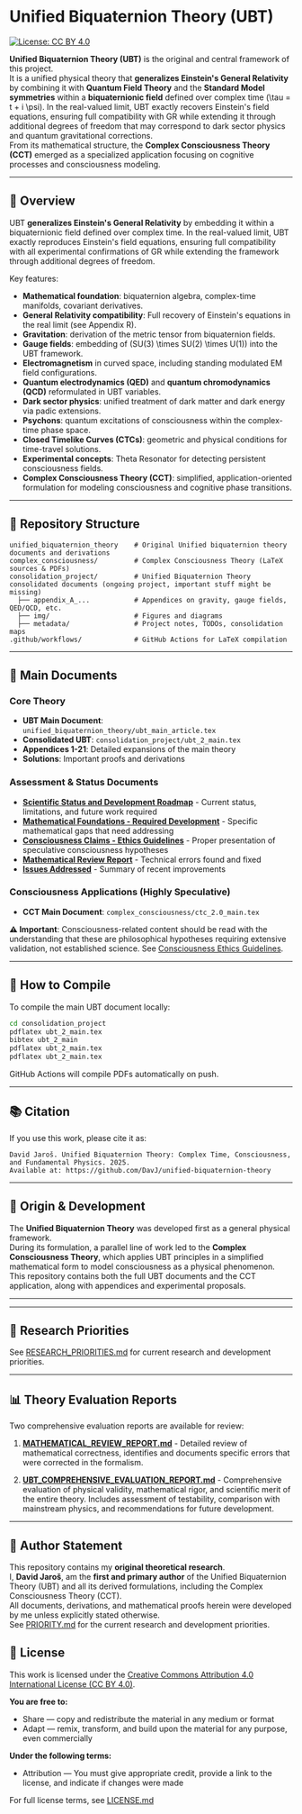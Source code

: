 # Unified Biquaternion Theory (UBT)

[![License: CC BY 4.0](https://img.shields.io/badge/License-CC%20BY%204.0-lightgrey.svg)](https://creativecommons.org/licenses/by/4.0/)

**Unified Biquaternion Theory (UBT)** is the original and central framework of this project.  
It is a unified physical theory that **generalizes Einstein's General Relativity** by combining it with **Quantum Field Theory** and the **Standard Model symmetries** within a **biquaternionic field** defined over complex time \(\tau = t + i \psi\). In the real-valued limit, UBT exactly recovers Einstein's field equations, ensuring full compatibility with GR while extending it through additional degrees of freedom that may correspond to dark sector physics and quantum gravitational corrections.  
From its mathematical structure, the **Complex Consciousness Theory (CCT)** emerged as a specialized application focusing on cognitive processes and consciousness modeling.

---

## 📜 Overview

UBT **generalizes Einstein's General Relativity** by embedding it within a biquaternionic field defined over complex time. In the real-valued limit, UBT exactly reproduces Einstein's field equations, ensuring full compatibility with all experimental confirmations of GR while extending the framework through additional degrees of freedom.

Key features:
- **Mathematical foundation**: biquaternion algebra, complex-time manifolds, covariant derivatives.
- **General Relativity compatibility**: Full recovery of Einstein's equations in the real limit (see Appendix R).
- **Gravitation**: derivation of the metric tensor from biquaternion fields.
- **Gauge fields**: embedding of \(SU(3) \times SU(2) \times U(1)\) into the UBT framework.
- **Electromagnetism** in curved space, including standing modulated EM field configurations.
- **Quantum electrodynamics (QED)** and **quantum chromodynamics (QCD)** reformulated in UBT variables.
- **Dark sector physics**: unified treatment of dark matter and dark energy via padic extensions.
- **Psychons**: quantum excitations of consciousness within the complex-time phase space.
- **Closed Timelike Curves (CTCs)**: geometric and physical conditions for time-travel solutions.
- **Experimental concepts**: Theta Resonator for detecting persistent consciousness fields.
- **Complex Consciousness Theory (CCT)**: simplified, application-oriented formulation for modeling consciousness and cognitive phase transitions.

---

## 📂 Repository Structure

```
unified_biquaternion_theory    # Original Unified biquaternion theory documents and derivations
complex_consciousness/         # Complex Consciousness Theory (LaTeX sources & PDFs)
consolidation_project/         # Unified Biquaternion Theory consolidated documents (ongoing project, important stuff might be missing)
  ├── appendix_A_...           # Appendices on gravity, gauge fields, QED/QCD, etc.
  ├── img/                     # Figures and diagrams
  ├── metadata/                # Project notes, TODOs, consolidation maps
.github/workflows/             # GitHub Actions for LaTeX compilation
```

---

## 📄 Main Documents

### Core Theory
- **UBT Main Document**: `unified_biquaternion_theory/ubt_main_article.tex`
- **Consolidated UBT**: `consolidation_project/ubt_2_main.tex`
- **Appendices 1-21**: Detailed expansions of the main theory
- **Solutions**: Important proofs and derivations

### Assessment & Status Documents
- **[Scientific Status and Development Roadmap](UBT_SCIENTIFIC_STATUS_AND_DEVELOPMENT.md)** - Current status, limitations, and future work required
- **[Mathematical Foundations - Required Development](MATHEMATICAL_FOUNDATIONS_TODO.md)** - Specific mathematical gaps that need addressing
- **[Consciousness Claims - Ethics Guidelines](CONSCIOUSNESS_CLAIMS_ETHICS.md)** - Proper presentation of speculative consciousness hypotheses
- **[Mathematical Review Report](MATHEMATICAL_REVIEW_REPORT.md)** - Technical errors found and fixed
- **[Issues Addressed](ISSUES_ADDRESSED.md)** - Summary of recent improvements

### Consciousness Applications (Highly Speculative)
- **CCT Main Document**: `complex_consciousness/ctc_2.0_main.tex`

**⚠️ Important**: Consciousness-related content should be read with the understanding that these are philosophical hypotheses requiring extensive validation, not established science. See [Consciousness Ethics Guidelines](CONSCIOUSNESS_CLAIMS_ETHICS.md).

---

## 🔬 How to Compile

To compile the main UBT document locally:

```bash
cd consolidation_project
pdflatex ubt_2_main.tex
bibtex ubt_2_main
pdflatex ubt_2_main.tex
pdflatex ubt_2_main.tex
```

GitHub Actions will compile PDFs automatically on push.

---

## 📚 Citation

If you use this work, please cite it as:

```
David Jaroš. Unified Biquaternion Theory: Complex Time, Consciousness, and Fundamental Physics. 2025.
Available at: https://github.com/DavJ/unified-biquaternion-theory
```

---

## 📜 Origin & Development

The **Unified Biquaternion Theory** was developed first as a general physical framework.  
During its formulation, a parallel line of work led to the **Complex Consciousness Theory**, which applies UBT principles in a simplified mathematical form to model consciousness as a physical phenomenon.  
This repository contains both the full UBT documents and the CCT application, along with appendices and experimental proposals.

---


---

## 📌 Research Priorities

See [RESEARCH_PRIORITIES.md](RESEARCH_PRIORITIES.md) for current research and development priorities.

---

## 📊 Theory Evaluation Reports

Two comprehensive evaluation reports are available for review:

1. **[MATHEMATICAL_REVIEW_REPORT.md](MATHEMATICAL_REVIEW_REPORT.md)** - Detailed review of mathematical correctness, identifies and documents specific errors that were corrected in the formalism.

2. **[UBT_COMPREHENSIVE_EVALUATION_REPORT.md](UBT_COMPREHENSIVE_EVALUATION_REPORT.md)** - Comprehensive evaluation of physical validity, mathematical rigor, and scientific merit of the entire theory. Includes assessment of testability, comparison with mainstream physics, and recommendations for future development.

---

## 📌 Author Statement

This repository contains my **original theoretical research**.  
I, **David Jaroš**, am the **first and primary author** of the Unified Biquaternion Theory (UBT) and all its derived formulations, including the Complex Consciousness Theory (CCT).  
All documents, derivations, and mathematical proofs herein were developed by me unless explicitly stated otherwise.  
See [PRIORITY.md](consolidation_project/PRIORITY.md) for the current research and development priorities.


## 📜 License

This work is licensed under the [Creative Commons Attribution 4.0 International License (CC BY 4.0)](https://creativecommons.org/licenses/by/4.0/).

**You are free to:**
- Share — copy and redistribute the material in any medium or format
- Adapt — remix, transform, and build upon the material for any purpose, even commercially

**Under the following terms:**
- Attribution — You must give appropriate credit, provide a link to the license, and indicate if changes were made

For full license terms, see [LICENSE.md](LICENSE.md)
